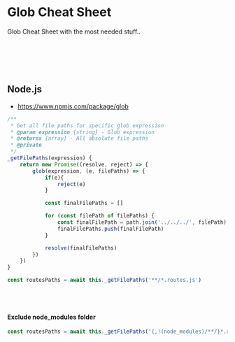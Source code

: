 # Glob Cheat Sheet
Glob Cheat Sheet with the most needed stuff..


<br><br><br><br>



## Node.js
- https://www.npmjs.com/package/glob
```javascript
/**
 * Get all file paths for specific glob expression
 * @param expression {string} - Glob expression
 * @returns {array} - All absolute file paths
 * @private
 */
_getFilePaths(expression) {
    return new Promise((resolve, reject) => {
        glob(expression, (e, filePaths) => {
            if(e){
                reject(e)
            }

            const finalFilePaths = []

            for (const filePath of filePaths) {
                const finalFilePath = path.join('../../../', filePath)
                finalFilePaths.push(finalFilePath)
            }

            resolve(finalFilePaths)
        })
    })
}

const routesPaths = await this._getFilePaths('**/*.routes.js')
```

<br><br>

#### Exclude node_modules folder
```javascript
const routesPaths = await this._getFilePaths('{,!(node_modules)/**/}*.routes.js')
```


